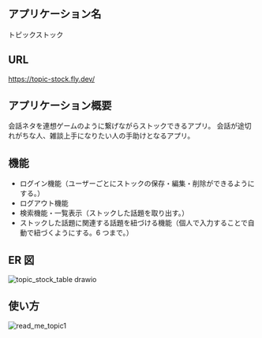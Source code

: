 ## アプリケーション名

トピックストック

## URL

https://topic-stock.fly.dev/

## アプリケーション概要

会話ネタを連想ゲームのように繋げながらストックできるアプリ。
会話が途切れがちな人、雑談上手になりたい人の手助けとなるアプリ。

## 機能

- ログイン機能（ユーザーごとにストックの保存・編集・削除ができるようにする。）
- ログアウト機能
- 検索機能・一覧表示（ストックした話題を取り出す。）
- ストックした話題に関連する話題を紐づける機能（個人で入力することで自動で紐づくようにする。6 つまで。）

## ER 図
![topic_stock_table drawio](https://github.com/gumiyuya/TopicStock/assets/157386356/5080e95a-eb7d-4380-aa2c-f111f2fb7d8a)

## 使い方
![read_me_topic1](https://github.com/gumiyuya/TopicStock/assets/157386356/4685adcf-cffc-4dd3-8d79-f21b867ecba1)
